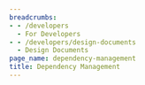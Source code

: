 ```yaml
---
breadcrumbs:
- - /developers
  - For Developers
- - /developers/design-documents
  - Design Documents
page_name: dependency-management
title: Dependency Management
---
```

